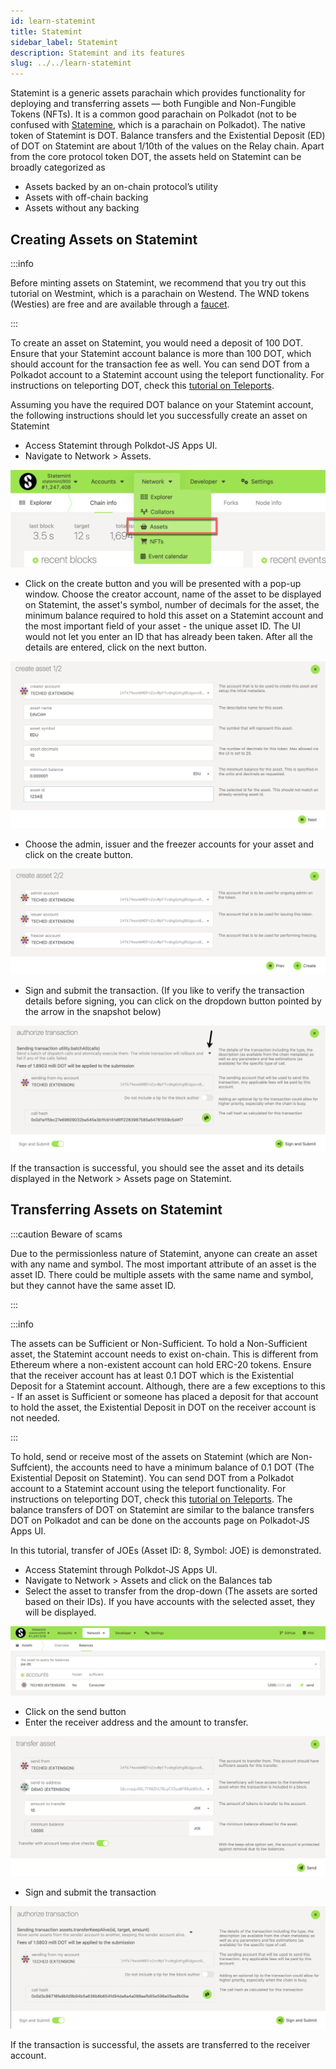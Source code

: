 ```yaml
---
id: learn-statemint
title: Statemint
sidebar_label: Statemint
description: Statemint and its features
slug: ../../learn-statemint
---
```


Statemint is a generic assets parachain which provides functionality for deploying and transferring assets — both Fungible and Non-Fungible Tokens (NFTs). It is a common good parachain on Polkadot (not to be confused with [Statemine](https://guide.kusama.network/docs/kusama-statemine/), which is a parachain on Polkadot). The native token of Statemint is DOT. Balance transfers and the Existential Deposit (ED) of DOT on Statemint are about 1/10th of the values on the Relay chain. 
Apart from the core protocol token DOT, the assets held on Statemint can be broadly categorized as 

- Assets backed by an on-chain protocol’s utility
- Assets with off-chain backing
- Assets without any backing

## Creating Assets on Statemint

:::info

Before minting assets on Statemint, we recommend that you try out this tutorial on Westmint, which is a parachain on Westend. 
The WND tokens (Westies) are free and are available through a [faucet](https://wiki.polkadot.network/docs/learn-DOT#getting-westies).

:::

To create an asset on Statemint, you would need a deposit of 100 DOT. Ensure that your Statemint account balance is more than 100 DOT,
which should account for the transaction fee as well. You can send DOT from a Polkadot account to a Statemint account using the teleport functionality. For instructions on teleporting DOT, check this [tutorial on Teleports](../learn/learn-teleport.md).

Assuming you have the required DOT balance on your Statemint account, the following instructions should let you successfully create an asset on Statemint

- Access Statemint through Polkdot-JS Apps UI.
- Navigate to Network > Assets.

![Navigate to Assets page](../assets/statemint/Statemint-asset-0.png)

- Click on the create button and you will be presented with a pop-up window. Choose the creator account, name of the asset to be
displayed on Statemint, the asset's symbol, number of decimals for the asset, the minimum balance required to hold this asset on a Statemint account and the most important field of your asset - the unique asset ID. The UI would not let you enter an ID that has already been taken. After all the details are entered, click on the next button.

![Add Asset Metadata](../assets/statemint/Statemint-asset-1.png)

- Choose the admin, issuer and the freezer accounts for your asset and click on the create button.

![Asset managing accounts](../assets/statemint/Statemint-asset-2.png)

- Sign and submit the transaction. (If you like to verify the transaction details before signing, you can click on the dropdown button pointed by the arrow in the snapshot below)

![Sign asset creating transaction](../assets/statemint/Statemint-asset-3.png)

If the transaction is successful,  you should see the asset and its details displayed in the Network > Assets page on Statemint.

## Transferring Assets on Statemint

:::caution Beware of scams

Due to the permissionless nature of Statemint, anyone can create an asset with any name and symbol. The most important attribute 
of an asset is the asset ID. There could be multiple assets with the same name and symbol, but they cannot have the same asset ID.

:::

:::info

The assets can be Sufficient or Non-Sufficient. To hold a Non-Sufficient asset, the Statemint account needs to exist on-chain. This is different from Ethereum where a non-existent account can hold ERC-20 tokens. Ensure that the receiver account has at least 0.1 DOT which is the Existential Deposit for a Statemint account. Although, there are a few exceptions to this - If an asset is Sufficient or someone has placed a deposit for that account to hold the asset, the Existential Deposit in DOT on the receiver account is not needed.

:::

To hold, send or receive most of the assets on Statemint (which are Non-Suffcient), the accounts need to have a minimum balance of 0.1 DOT (The Existential Deposit on Statemint). You can send DOT from a Polkadot account to a Statemint account using the teleport functionality. For instructions on teleporting DOT, check this [tutorial on Teleports](learn-teleport.md). The balance transfers of DOT on Statemint are similar to the balance transfers DOT on Polkadot and can be done on the accounts page on Polkadot-JS Apps UI.

In this tutorial, transfer of JOEs (Asset ID: 8, Symbol: JOE) is demonstrated.


- Access Statemint through Polkdot-JS Apps UI.
- Navigate to Network > Assets and click on the Balances tab
- Select the asset to transfer from the drop-down (The assets are sorted based on their IDs). If you have accounts with the selected asset, they will be displayed.

![Finding the asset](../assets/statemint/Statemint-asset-transfer-1.png)

- Click on the send button 
- Enter the receiver address and the amount to transfer.

![Asset transfer transaction](../assets/statemint/Statemint-asset-transfer-2.png)

- Sign and submit the transaction

![Sign asset creating transaction](../assets/statemint/Statemint-asset-transfer-3.png)

If the transaction is successful, the assets are transferred to the receiver account. 
